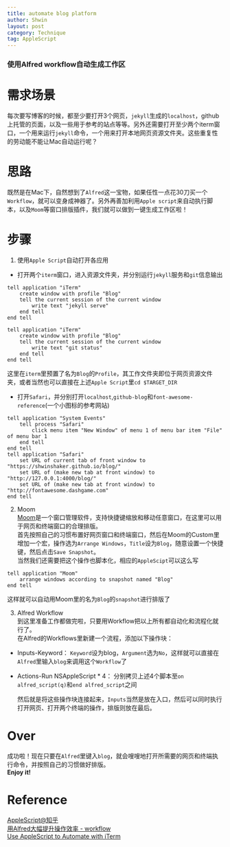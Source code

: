 ```yaml
---
title: automate blog platform 
author: Shwin
layout: post
category: Technique
tag: AppleScript
---
```


### 使用Alfred workflow自动生成工作区
# 需求场景
每次要写博客的时候，都至少要打开3个网页，`jekyll`生成的`localhost`，github上托管的页面，以及一些用于参考的站点等等。另外还需要打开至少两个iterm窗口，一个用来运行`jekyll`命令，一个用来打开本地网页资源文件夹。这些重复性的劳动能不能让Mac自动运行呢？

# 思路
既然是在Mac下，自然想到了`Alfred`这一宝物，如果任性一点花30刀买一个`Workflow`，就可以变身成神器了。另外再善加利用`Apple script`来自动执行脚本，以及`Moom`等窗口排版插件，我们就可以做到一键生成工作区啦！

# 步骤

1. 使用`Apple Script`自动打开各应用  
* 打开两个`iterm`窗口，进入资源文件夹，并分别运行`jekyll`服务和`git`信息输出
```
tell application "iTerm"
	create window with profile "Blog"
	tell the current session of the current window
		write text "jekyll serve"
	end tell
end tell
```
```
tell application "iTerm"
	create window with profile "Blog"
	tell the current session of the current window
		write text "git status"
	end tell
end tell
```
这里在`iterm`里预置了名为`Blog`的`Profile`，其工作文件夹即位于网页资源文件夹，或者当然也可以直接在上述`Apple Script`里`cd $TARGET_DIR`  
* 打开`Safari`，并分别打开`localhost`,`github-blog`和`font-awesome-reference`(一个小图标的参考网站)
```
tell application "System Events"
	tell process "Safari"
		click menu item "New Window" of menu 1 of menu bar item "File" of menu bar 1
	end tell
end tell
tell application "Safari"
	set URL of current tab of front window to "https://shwinshaker.github.io/blog/"
	set URL of (make new tab at front window) to "http://127.0.0.1:4000/blog/"
	set URL of (make new tab at front window) to "http://fontawesome.dashgame.com"
end tell
```

2. Moom  
[Moom](https://manytricks.com/moom/)是一个窗口管理软件，支持快捷键缩放和移动任意窗口，在这里可以用于网页和终端窗口的合理排版。  
首先按照自己的习惯布置好网页窗口和终端窗口，然后在Moom的Custom里增加一个宏，操作选为`Arrange Windows`，`Title`设为`Blog`，随意设置一个快捷键，然后点击`Save Snapshot`。  
当然我们还需要把这个操作也脚本化，相应的`AppleScipt`可以这么写
```
tell application "Moom"
	arrange windows according to snapshot named "Blog"
end tell
```
这样就可以自动用Moom里的名为`Blog`的`snapshot`进行排版了

3. Alfred Workflow  
到这里准备工作都做完啦，只要用Workflow把以上所有都自动化和流程化就行了。    
在Alfred的Workflows里新建一个流程，添加以下操作块：
* Inputs-Keyword： `Keyword`设为blog，`Argument`选为`No`，这样就可以直接在`Alfred`里输入`blog`来调用这个`Workflow`了
* Actions-Run NSAppleScript * 4： 分别拷贝上述4个脚本至`on alfred_script(q)`和`end alfred_script`之间

	然后就是将这些操作块连接起来，`Inputs`当然是放在入口，然后可以同时执行打开网页、打开两个终端的操作，排版则放在最后。

# Over
成功啦！现在只要在`Alfred`里键入`blog`，就会嗖嗖地打开所需要的网页和终端执行命令，并按照自己的习惯做好排版。  
**Enjoy it!**

# Reference
[AppleScript@知乎](https://www.zhihu.com/topic/19627404/top-answers)  
[用Alfred大幅提升操作效率 - workflow](https://zhuanlan.zhihu.com/p/19986749)  
[Use AppleScript to Automate with iTerm](https://tj.ie/use-applescript-to-automate-with-iterm)  